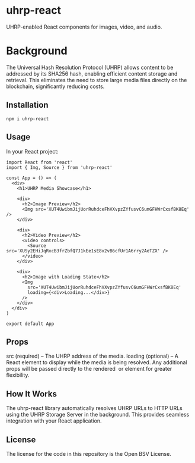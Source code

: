 # uhrp-react

UHRP-enabled React components for images, video, and audio.

# Background

The Universal Hash Resolution Protocol (UHRP) allows content to be addressed by its SHA256 hash, enabling efficient content storage and retrieval. This eliminates the need to store large media files directly on the blockchain, significantly reducing costs.

## Installation

```
npm i uhrp-react
```

## Usage
In your React project:

```tsx
import React from 'react'
import { Img, Source } from 'uhrp-react'

const App = () => (
  <div>
    <h1>UHRP Media Showcase</h1>

    <div>
      <h2>Image Preview</h2>
      <Img src='XUT4UwibmJijUorRuhdceFhVXvpzZYfusvC6umGFHWrCxsfBK8Eq' />
    </div>

    <div>
      <h2>Video Preview</h2>
      <video controls>
        <Source src='XUSy2EHiJqRxcB3frZbfQ7J1kEe1sE8x2vB6cfUr1A6rry2AeTZX' />
      </video>
    </div>

    <div>
      <h2>Image with Loading State</h2>
      <Img
        src='XUT4UwibmJijUorRuhdceFhVXvpzZYfusvC6umGFHWrCxsfBK8Eq'
        loading={<div>Loading...</div>}
      />
    </div>
  </div>
)

export default App
```
## Props

src (required) – The UHRP address of the media.
loading (optional) – A React element to display while the media is being resolved.
Any additional props will be passed directly to the rendered <img> or <source> element for greater flexibility.

## How It Works

The uhrp-react library automatically resolves UHRP URLs to HTTP URLs using the UHRP Storage Server in the background. This provides seamless integration with your React application.

## License
The license for the code in this repository is the Open BSV License.

